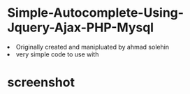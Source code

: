 # Simple-Autocomplete-Using-Jquery-Ajax-PHP-Mysql

<li>Originally created and manipluated by ahmad solehin</li>
<li>very simple code to use with</li>

# screenshot


